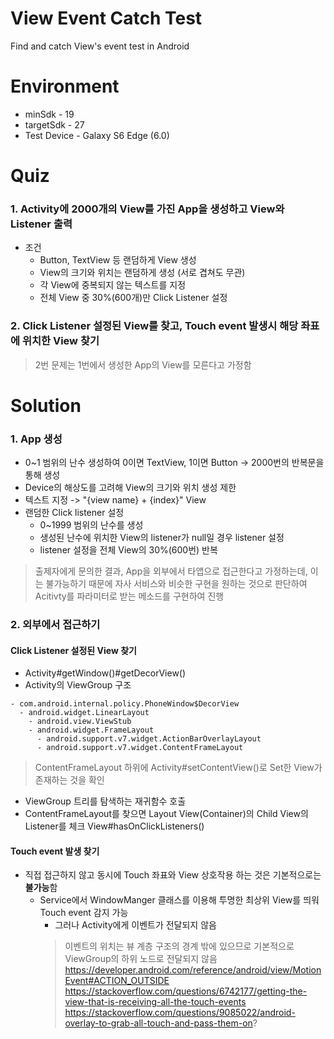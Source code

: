 # View Event Catch Test
Find and catch View's event test in Android

# Environment
- minSdk - 19
- targetSdk - 27
- Test Device - Galaxy S6 Edge (6.0)

# Quiz
### 1. Activity에 2000개의 View를 가진 App을 생성하고 View와 Listener 출력
- 조건
  - Button, TextView 등 랜덤하게 View 생성
  - View의 크기와 위치는 랜덤하게 생성 (서로 겹쳐도 무관)
  - 각 View에 중복되지 않는 텍스트를 지정
  - 전체 View 중 30%(600개)만 Click Listener 설정

### 2. Click Listener 설정된 View를 찾고, Touch event 발생시 해당 좌표에 위치한 View 찾기

 > 2번 문제는 1번에서 생성한 App의 View를 모른다고 가정함

# Solution
### 1. App 생성
 - 0~1 범위의 난수 생성하여 0이면 TextView, 1이면 Button -> 2000번의 반복문을 통해 생성
 - Device의 해상도를 고려해 View의 크기와 위치 생성 제한
 - 텍스트 지정 -> "{view name} + {index}" View 
 - 랜덤한 Click listener 설정
   - 0~1999 범위의 난수를 생성
   - 생성된 난수에 위치한 View의 listener가 null일 경우 listener 설정
   - listener 설정을 전체 View의 30%(600번) 반복
   
> 출제자에게 문의한 결과, App을 외부에서 타앱으로 접근한다고 가정하는데, 이는 불가능하기 때문에 자사 서비스와 비슷한 구현을 원하는 것으로 판단하여
> Acitivty를 파라미터로 받는 메소드를 구현하여 진행

### 2. 외부에서 접근하기
#### Click Listener 설정된 View 찾기
 - Activity#getWindow()#getDecorView()
 - Activity의 ViewGroup 구조
 ```
 - com.android.internal.policy.PhoneWindow$DecorView
   - android.widget.LinearLayout
     - android.view.ViewStub
     - android.widget.FrameLayout
       - android.support.v7.widget.ActionBarOverlayLayout
       - android.support.v7.widget.ContentFrameLayout
```
> ContentFrameLayout 하위에 Activity#setContentView()로 Set한 View가 존재하는 것을 확인
 - ViewGroup 트리를 탐색하는 재귀함수 호출
 - ContentFrameLayout를 찾으면 Layout View(Container)의 Child View의 Listener를 체크 View#hasOnClickListeners()
 
 #### Touch event 발생 찾기
  - 직접 접근하지 않고 동시에 Touch 좌표와 View 상호작용 하는 것은 기본적으로는 **불가능**함
    - Service에서 WindowManger 클래스를 이용해 투명한 최상위 View를 띄워 Touch event 감지 가능
      - 그러나 Activity에게 이벤트가 전달되지 않음
      > 이벤트의 위치는 뷰 계층 구조의 경계 밖에 있으므로 기본적으로 ViewGroup의 하위 노드로 전달되지 않음
      > https://developer.android.com/reference/android/view/MotionEvent#ACTION_OUTSIDE
      > https://stackoverflow.com/questions/6742177/getting-the-view-that-is-receiving-all-the-touch-events
      > https://stackoverflow.com/questions/9085022/android-overlay-to-grab-all-touch-and-pass-them-on?
      
